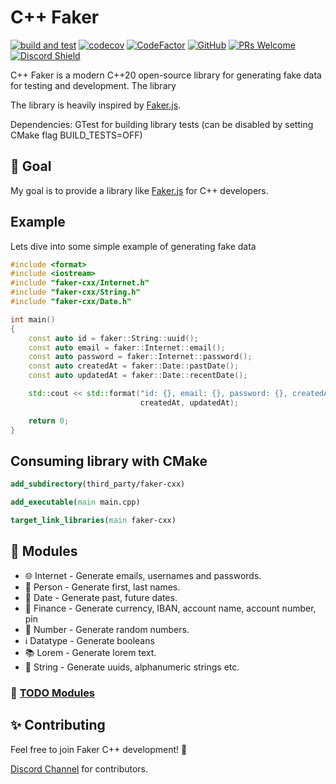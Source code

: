 <h1>C++ Faker</h1>

[![build and test](https://github.com/cieslarmichal/faker-cxx/actions/workflows/buildAndTest.yml/badge.svg?branch=main)](https://github.com/cieslarmichal/faker-cxx/actions/workflows/buildAndTest.yml?query=branch%3Amain)
[![codecov](https://codecov.io/github/cieslarmichal/faker-cxx/branch/main/graph/badge.svg?token=0RTV4JFH2U)](https://codecov.io/github/cieslarmichal/faker-cxx)
[![CodeFactor](https://www.codefactor.io/repository/github/cieslarmichal/faker-cxx/badge)](https://www.codefactor.io/repository/github/cieslarmichal/faker-cxx)
[![GitHub](https://img.shields.io/github/license/cieslarmichal/faker-cxx)](https://github.com/cieslarmichal/faker-cxx/blob/main/LICENSE)
[![PRs Welcome](https://img.shields.io/badge/PRs-welcome-brightgreen.svg?style=flat-square)](http://makeapullrequest.com)
[![Discord Shield](https://img.shields.io/badge/discord-join-blue)](https://discord.gg/jPy9R64Q)

C++ Faker is a modern C++20 open-source library for generating fake data for testing and development. The library

The library is heavily inspired by [Faker.js](https://github.com/faker-js/faker).

Dependencies: GTest for building library tests (can be disabled by setting CMake flag BUILD_TESTS=OFF)

## 🎯 Goal

My goal is to provide a library like [Faker.js](https://github.com/faker-js/faker) for C++ developers.

## Example

Lets dive into some simple example of generating fake data

```cpp
#include <format>
#include <iostream>
#include "faker-cxx/Internet.h"
#include "faker-cxx/String.h"
#include "faker-cxx/Date.h"

int main()
{
    const auto id = faker::String::uuid();
    const auto email = faker::Internet::email();
    const auto password = faker::Internet::password();
    const auto createdAt = faker::Date::pastDate();
    const auto updatedAt = faker::Date::recentDate();

    std::cout << std::format("id: {}, email: {}, password: {}, createdAt: {}, updatedAt: {}", id, email, password,
                             createdAt, updatedAt);

    return 0;
}
```

## Consuming library with CMake

```cmake
add_subdirectory(third_party/faker-cxx)

add_executable(main main.cpp)

target_link_libraries(main faker-cxx)
```

## 💎 Modules

- 🌐 Internet - Generate emails, usernames and passwords.
- 🧑 Person - Generate first, last names.
- 📅 Date - Generate past, future dates.
- 🏦 Finance - Generate currency, IBAN, account name, account number, pin
- 🔢 Number - Generate random numbers.
- ℹ️ Datatype - Generate booleans
- 📚 Lorem - Generate lorem text.
- 🔢 String - Generate uuids, alphanumeric strings etc.

### 🔨 [TODO Modules](https://github.com/cieslarmichal/faker-cxx/blob/main/TODO.md)

## ✨ Contributing

Feel free to join Faker C++ development! 🚀

[Discord Channel](https://discord.gg/jPy9R64Q) for contributors.
